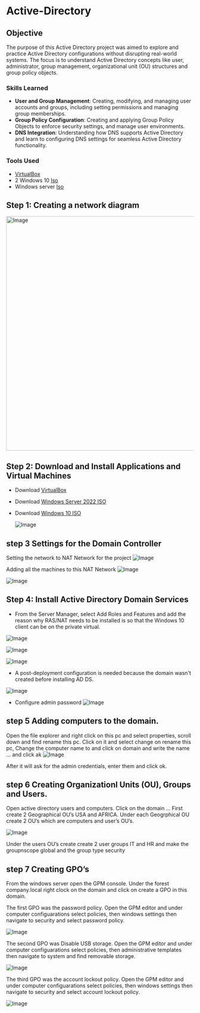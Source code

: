 # Active-Directory

## Objective
The purpose of this Active Directory project was aimed to explore and practice Active Directory configurations without disrupting real-world systems.  The focus is to understand Active Directory concepts like user, administrator, group management, organizational unit (OU) structures and group policy objects.

### Skills Learned

- **User and Group Management**: Creating, modifying, and managing user accounts and groups, including setting permissions and managing group memberships. 
- **Group Policy Configuration**: Creating and applying Group Policy Objects to enforce security settings, and manage user environments. 
- **DNS Integration**: Understanding how DNS supports Active Directory and learn to configuring DNS settings for seamless Active Directory functionality.
  
### Tools Used

- [VirtualBox](https://www.virtualbox.org/wiki/Downloads)
- 2 Windows 10 [Iso](https://www.microsoft.com/en-us/software-download/windows10)
- Windows server [Iso](https://www.microsoft.com/en-us/evalcenter/download-windows-server-2019)

## Step 1: Creating a network diagram
<img width="629" alt="Image" src="https://github.com/user-attachments/assets/d910ac1c-4c3f-44cc-83e7-5d22297f6c68" />

## Step 2: Download and Install Applications and Virtual Machines

* Download [VirtualBox](https://www.virtualbox.org/wiki/Downloads)
* Download [Windows Server 2022 ISO](https://info.microsoft.com/ww-landing-windows-server-2022.html)
* Download [Windows 10 ISO](https://www.microsoft.com/en-us/software-download/windows10)

   ![Image](https://github.com/user-attachments/assets/f28db782-0c90-4267-84a3-4214c477028b)

## step 3 Settings for the Domain Controller
Setting the network to NAT Network for the project
![Image](https://github.com/user-attachments/assets/e58eb0bb-3e99-4f2a-bade-c84a90d691b4)

Adding all the machines to this NAT Network
![Image](https://github.com/user-attachments/assets/3349fe97-1a1e-4ced-91b3-f104ca75c00a)

![Image](https://github.com/user-attachments/assets/78ff12b2-2238-4148-a7e5-19451bc804b6)


## Step 4: Install Active Directory Domain Services
* From the Server Manager, select Add Roles and Features and add the reason why RAS/NAT needs to be installed is so that the Windows 10 client can be on the private virtual.

![Image](https://github.com/user-attachments/assets/5f80d2ca-5417-42cc-979b-0858919d7531)

![Image](https://github.com/user-attachments/assets/7901259f-d47f-4763-a0e6-6ed85e793f13)

![Image](https://github.com/user-attachments/assets/537b427b-6b39-43d5-8f08-14beff1a3f65)


* A post-deployment configuration is needed because the domain wasn't 
  created before installing AD DS.

 ![Image](https://github.com/user-attachments/assets/85ed6b61-dec3-4b47-8fec-e05d13f06b47)

 * Configure admin password
 ![Image](https://github.com/user-attachments/assets/7bad7de3-b1a7-4dda-9b58-a7c10ac25333)

## step 5 Adding computers to the domain.
  Open the file explorer and right click on this pc and select properties, scroll down and find rename this pc. Click on it and select change on rename this pc, Change the 
  computer name to and click on domain and write the name … and click ak
  ![Image](https://github.com/user-attachments/assets/974e1784-e31a-497f-a311-b6078656b0c1)
  
  After it will ask for the admin credentials, enter them and click ok.

## step 6 Creating Organizationl Units (OU), Groups and Users.
  Open active directory users and computers. Click on the domain …
  First create 2 Geographical OU’s USA and AFRICA.
  Under each Geogrphical OU create 2 OU’s which are computers and user’s OU’s.
  
  ![Image](https://github.com/user-attachments/assets/204db705-1a56-4504-ab57-42db0d93e239)
  
  Under the users OU’s create create 2 user groups IT and HR and make the groupnscope global and the group type security 

## step 7 Creating GPO’s
  From the windows server open the GPM console. Under the forest company.local right clock on the domain and click on create a GPO in this domain.
  
  The first GPO was the password policy.
  Open the GPM editor and under computer configuarations select policies, then windows settings then navigate to security and select password policy.
  
  ![Image](https://github.com/user-attachments/assets/4629c307-2108-4998-b4c0-210efa10f9db)
  
  The second GPO was Disable USB storage.
  Open the GPM editor and under computer configuarations select policies, then administrative templates then navigate to system and find removable storage.

  ![Image](https://github.com/user-attachments/assets/998dbf0e-87c4-423b-9732-4ffe8c19984b)
  
  The third GPO was the account lockout policy.
  Open the GPM editor and under computer configuarations select policies, then windows settings then navigate to security and select account lockout policy.

  ![Image](https://github.com/user-attachments/assets/fb49a56e-71f4-4d24-8265-988da17ee05c)










